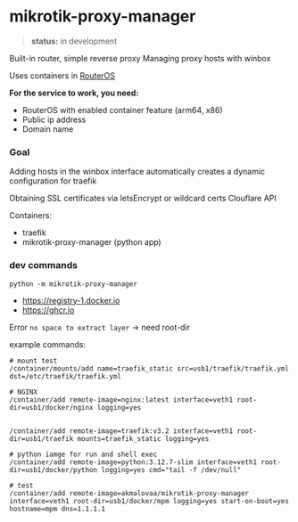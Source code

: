 # mikrotik-proxy-manager

> **status:** in development

Built-in router, simple reverse proxy
Managing proxy hosts with winbox

Uses containers in [RouterOS](https://help.mikrotik.com/docs/display/ROS/Container)

**For the service to work, you need:**
- RouterOS with enabled container feature (arm64, x86)
- Public ip address
- Domain name

### Goal

Adding hosts in the winbox interface automatically creates a dynamic configuration for traefik

Obtaining SSL certificates via letsEncrypt or wildcard certs Clouflare API

Containers:
- traefik
- mikrotik-proxy-manager (python app) 

### dev commands 

```
python -m mikrotik-proxy-manager
```

- https://registry-1.docker.io
- https://ghcr.io 

Error `no space to extract layer` -> need root-dir

example commands:
```shell
# mount test
/container/mounts/add name=traefik_static src=usb1/traefik/traefik.yml dst=/etc/traefik/traefik.yml

# NGINX
/container/add remote-image=nginx:latest interface=veth1 root-dir=usb1/docker/nginx logging=yes


/container/add remote-image=traefik:v3.2 interface=veth1 root-dir=usb1/traefik mounts=traefik_static logging=yes

# python iamge for run and shell exec
/container/add remote-image=python:3.12.7-slim interface=veth1 root-dir=usb1/docker/python logging=yes cmd="tail -f /dev/null"

# test
/container/add remote-image=akmalovaa/mikrotik-proxy-manager interface=veth1 root-dir=usb1/docker/mpm logging=yes start-on-boot=yes hostname=mpm dns=1.1.1.1
```